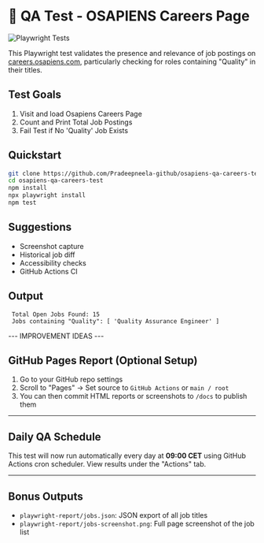 # 🧪 QA Test - OSAPIENS Careers Page

![Playwright Tests](https://github.com/Pradeepneela-github/osapiens-qa-careers-test/actions/workflows/playwright.yml/badge.svg)

This Playwright test validates the presence and relevance of job postings on [careers.osapiens.com](https://careers.osapiens.com/), particularly checking for roles containing "Quality" in their titles.

## Test Goals

1. Visit and load Osapiens Careers Page  
2. Count and Print Total Job Postings  
3. Fail Test if No 'Quality' Job Exists  

## Quickstart

```bash
git clone https://github.com/Pradeepneela-github/osapiens-qa-careers-test.git
cd osapiens-qa-careers-test
npm install
npx playwright install
npm test
```

## Suggestions

- Screenshot capture
- Historical job diff
- Accessibility checks
- GitHub Actions CI

## Output

```
 Total Open Jobs Found: 15
 Jobs containing "Quality": [ 'Quality Assurance Engineer' ]
```


--- IMPROVEMENT IDEAS ---

## GitHub Pages Report (Optional Setup)

1. Go to your GitHub repo settings
2. Scroll to "Pages" → Set source to `GitHub Actions` or `main / root`
3. You can then commit HTML reports or screenshots to `/docs` to publish them

---

## Daily QA Schedule

This test will now run automatically every day at **09:00 CET** using GitHub Actions cron scheduler. View results under the "Actions" tab.

---

## Bonus Outputs

- `playwright-report/jobs.json`: JSON export of all job titles
- `playwright-report/jobs-screenshot.png`: Full page screenshot of the job list
